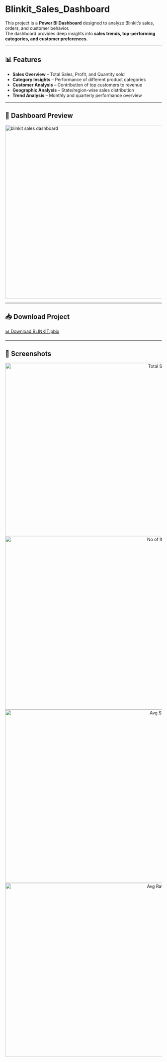# Blinkit_Sales_Dashboard  

This project is a **Power BI Dashboard** designed to analyze Blinkit’s sales, orders, and customer behavior.  
The dashboard provides deep insights into **sales trends, top-performing categories, and customer preferences.**  

---

## 📊 Features  

- **Sales Overview** – Total Sales, Profit, and Quantity sold  
- **Category Insights** – Performance of different product categories  
- **Customer Analysis** – Contribution of top customers to revenue  
- **Geographic Analysis** – State/region-wise sales distribution  
- **Trend Analysis** – Monthly and quarterly performance overview  

---

## 📌 Dashboard Preview  

<a href="https://github.com/varun0125/Blinkit_Sales_Dashboard/blob/main/blinkit%20sales%20dashboard.png">
  <img width="985" height="558" alt="blinkit sales dashboard" src="https://github.com/user-attachments/assets/33b0173a-6d9d-423d-a44a-a9d59662342b" />
</a>  

---

## 📥 Download Project  

<a href="https://github.com/varun0125/Blinkit_Sales_Dashboard/blob/main/BLINKIT.pbix"> 📊 Download BLINKIT.pbix</a>  

---

## 📂 Screenshots  

<p align="center">
  <img width="976" height="557" alt="Total Sales" src="https://github.com/user-attachments/assets/218bec70-1717-4991-9c3d-8835a0876c9a" />
  <br/>
  <img width="974" height="558" alt="No of Items" src="https://github.com/user-attachments/assets/1fd4e156-8b68-4193-9650-eaa85532ef02" />
  <br/>
  <img width="979" height="558" alt="Avg Sales" src="https://github.com/user-attachments/assets/06aa221d-bfbc-464c-a044-2f765e9945fe" />
  <br/>
  <img width="975" height="559" alt="Avg Ratings" src="https://github.com/user-attachments/assets/3b729854-f606-4b27-a848-d7f77d2941ee" />
</p>

